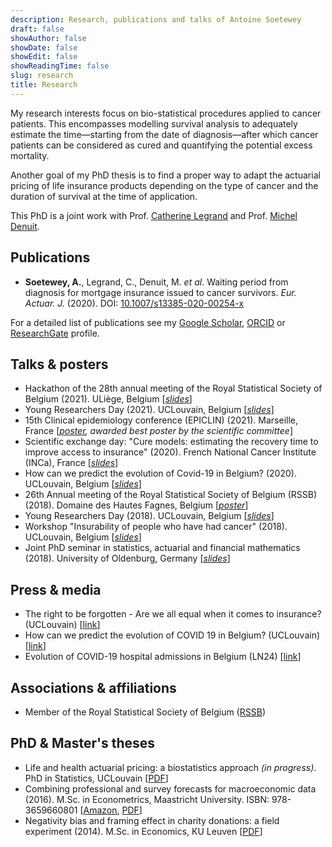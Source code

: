 ```yaml
---
description: Research, publications and talks of Antoine Soetewey
draft: false
showAuthor: false
showDate: false
showEdit: false
showReadingTime: false
slug: research
title: Research
---
```


My research interests focus on bio-statistical procedures applied to cancer patients. This encompasses modelling survival analysis to adequately estimate the time—starting from the date of diagnosis—after which cancer patients can be considered as cured and quantifying the potential excess mortality.

Another goal of my PhD thesis is to find a proper way to adapt the actuarial pricing of life insurance products depending on the type of cancer and the duration of survival at the time of application.

This PhD is a joint work with Prof. <a href="https://scholar.google.com/citations?user=xyQwjrUAAAAJ&hl=en&oi=ao" target="_blank" rel="noopener">Catherine Legrand</a> and Prof. <a href="https://scholar.google.com/citations?hl=en&user=P1d_AKAAAAAJ" target="_blank" rel="noopener">Michel Denuit</a>.
<!---I also like to apply statistics and technology to health and educational issues or for social good, commonly referred as data for good.--->

## Publications

<ul>
    <li><b>Soetewey, A.</b>, Legrand, C., Denuit, M. <i>et al</i>. Waiting period from diagnosis for mortgage insurance issued to cancer survivors. <i>Eur. Actuar. J.</i> (2020). DOI: <a href="https://link.springer.com/article/10.1007/s13385-020-00254-x" target="_blank" rel="noopener">10.1007/s13385-020-00254-x</a></li>
</ul>

For a detailed list of publications see my <a href="https://scholar.google.com/citations?user=1P7ThwUAAAAJ" target="_blank" rel="noopener">Google Scholar</a>, <a href="https://orcid.org/0000-0001-8159-0804" target="_blank" rel="noopener">ORCID</a> or <a href="https://www.researchgate.net/profile/Antoine_Soetewey" target="_blank" rel="noopener">ResearchGate</a> profile.

## Talks & posters

<ul>
    <li>Hackathon of the 28th annual meeting of the Royal Statistical Society of Belgium</a> (2021). ULiège, Belgium [<i><a href="/files/slides_rssbhackathon2021.pdf">slides</a></i>]</li>
    <li>Young Researchers Day</a> (2021). UCLouvain, Belgium [<i><a href="/files/YRD_2021.pdf">slides</a></i>]</li>
    <li>15th Clinical epidemiology conference (EPICLIN) (2021). Marseille, France [<i><a href="/files/Poster_EPICLIN_2021.pdf">poster</a>, awarded best poster by the scientific committee</i>]</li>
    <li>Scientific exchange day: "Cure models: estimating the recovery time to improve access to insurance" (2020). French National Cancer Institute (INCa), France [<i><a href="/files/Journee_modeles_de_guerison.pdf">slides</a></i>]</li>
    <li>How can we predict the evolution of Covid-19 in Belgium?</a> (2020). UCLouvain, Belgium [<i><a href="/files/slides-how-can-we-predict-the-evolution-of-covid-19-in-Belgium.pdf">slides</a></i>]</li>
    <li>26th Annual meeting of the Royal Statistical Society of Belgium (RSSB)</a> (2018). Domaine des Hautes Fagnes, Belgium [<i><a href="/files/Poster_RSSB_2018.pdf">poster</a></i>]</li>
    <li>Young Researchers Day</a> (2018). UCLouvain, Belgium [<i><a href="/files/YRD_2018_AntoineSoetewey.pdf">slides</a></i>]</li>
    <li>Workshop "Insurability of people who have had cancer"</a> (2018). UCLouvain, Belgium [<i><a href="/files/Workshop_May_29__2018___Assurabilit__des_personnes_ayant_eu_un_cancer__.pdf">slides</a></i>]</li>
    <li>Joint PhD seminar in statistics, actuarial and financial mathematics</a> (2018). University of Oldenburg, Germany [<i><a href="/files/Slides_Oldenburg_AntoineSoetewey.pdf">slides</a></i>]</li>
</ul>

## Press & media

<ul>
    <li>The right to be forgotten - Are we all equal when it comes to insurance? (UCLouvain) [<a href="https://uclouvain.be/en/research-institutes/lidam/news/le-droit-a-l-oubli-sommes-nous-tous-egaux-face-aux-assurances.html" target="_blank" rel="noopener">link</a>]</li>
    <li>How can we predict the evolution of COVID 19 in Belgium? (UCLouvain) [<a href="https://uclouvain.be/fr/instituts-recherche/lidam/actualites/how-can-we-predict-the-evolution-of-covid-19-in-belgium.html" target="_blank" rel="noopener">link</a>]</li>
    <li>Evolution of COVID-19 hospital admissions in Belgium (LN24) [<a href="https://www.facebook.com/watch/live/?v=1173890509637511" target="_blank" rel="noopener">link</a>]</li>
</ul>

## Associations & affiliations

<ul>
<li>Member of the Royal Statistical Society of Belgium (<a href="https://rssb.be/" target="_blank" rel="noopener">RSSB</a>)</li>
</ul>

## PhD & Master's theses

<ul>
<li>Life and health actuarial pricing: a biostatistics approach <i>(in progress)</i>. PhD in Statistics, UCLouvain [<a href="/files/Thesis_abstract_EN.pdf">PDF</a>]</li>
<li>Combining professional and survey forecasts for macroeconomic data (2016). M.Sc. in Econometrics, Maastricht University. ISBN: 978-3659660801 [<a href="https://www.amazon.com/Combining-professional-survey-forecasts-macroeconomic/dp/3659660809/ref=sr_1_1?s=books&amp;ie=UTF8&amp;qid=1483904672&amp;sr=1-1" target="_blank" rel="noopener">Amazon</a>, <a href="/files/SOETEWEY-ANTOINE-6083256-ECONOMETRICS-THESIS.pdf">PDF</a>]</li>
<li>Negativity bias and framing effect in charity donations: a field experiment (2014). M.Sc. in Economics, KU Leuven [<a href="/files/Thesis_Antoine_Soetewey_MSc_Eco.pdf">PDF</a>]</li>
</ul>
